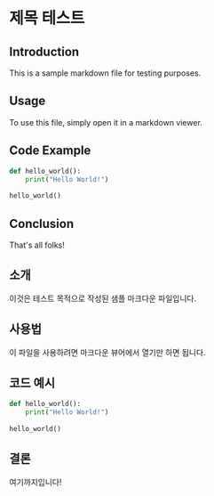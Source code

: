 # 제목 테스트

## Introduction

This is a sample markdown file for testing purposes.

## Usage

To use this file, simply open it in a markdown viewer.

## Code Example

```python
def hello_world():
    print("Hello World!")
    
hello_world()
```

## Conclusion

That's all folks!

<!--- This is a comment and should not be translated --->

## 소개

이것은 테스트 목적으로 작성된 샘플 마크다운 파일입니다.

## 사용법

이 파일을 사용하려면 마크다운 뷰어에서 열기만 하면 됩니다.

## 코드 예시

```python
def hello_world():
    print("Hello World!")
    
hello_world()
```

## 결론

여기까지입니다!

<!--- This is a comment and should not be translated --->
